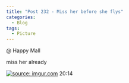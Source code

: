 ```yaml
---
title: "Post 232 - Miss her before she flys"
categories:
  - Blog
tags:
  - Picture
---
```


@ Happy Mall 

miss her already

<a href="https://imgur.com/aqHPbx1"><img src="https://i.imgur.com/aqHPbx1.jpg" title="source: imgur.com" /></a>
20:14

<script src="https://utteranc.es/client.js"
        repo="serendipityinlife/serendipityinlife.github.io"
        issue-term="pathname"
        theme="github-light"
        crossorigin="anonymous"
        async>
</script>
